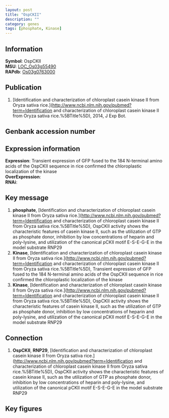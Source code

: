 ```yaml
---
layout: post
title: "OspCKII"
description: ""
category: genes
tags: [phosphate, Kinase]
---
```


## Information
__Symbol__: OspCKII  
__MSU__: [LOC_Os03g55490](http://rice.plantbiology.msu.edu/cgi-bin/ORF_infopage.cgi?orf=LOC_Os03g55490)  
__RAPdb__: [Os03g0763000](http://rapdb.dna.affrc.go.jp/viewer/gbrowse_details/irgsp1?name=Os03g0763000)  

## Publication
1. [Identification and characterization of chloroplast casein kinase II from Oryza sativa rice.](http://www.ncbi.nlm.nih.gov/pubmed?term=Identification and characterization of chloroplast casein kinase II from Oryza sativa rice.%5BTitle%5D), 2014, J Exp Bot.

## Genbank accession number

## Expression information
__Expression__: Transient expression of GFP fused to the 184 N-terminal amino acids of the OspCKII sequence in rice confirmed the chloroplastic localization of the kinase  
__OverExpression__:  
__RNAi__:  

## Key message
1. __phosphate__, [Identification and characterization of chloroplast casein kinase II from Oryza sativa rice.](http://www.ncbi.nlm.nih.gov/pubmed?term=Identification and characterization of chloroplast casein kinase II from Oryza sativa rice.%5BTitle%5D),  OspCKII activity shows the characteristic features of casein kinase II, such as the utilization of GTP as phosphate donor, inhibition by low concentrations of heparin and poly-lysine, and utilization of the canonical pCKII motif E-S-E-G-E in the model substrate RNP29
2. __Kinase__, [Identification and characterization of chloroplast casein kinase II from Oryza sativa rice.](http://www.ncbi.nlm.nih.gov/pubmed?term=Identification and characterization of chloroplast casein kinase II from Oryza sativa rice.%5BTitle%5D),  Transient expression of GFP fused to the 184 N-terminal amino acids of the OspCKII sequence in rice confirmed the chloroplastic localization of the kinase
3. __Kinase__, [Identification and characterization of chloroplast casein kinase II from Oryza sativa rice.](http://www.ncbi.nlm.nih.gov/pubmed?term=Identification and characterization of chloroplast casein kinase II from Oryza sativa rice.%5BTitle%5D),  OspCKII activity shows the characteristic features of casein kinase II, such as the utilization of GTP as phosphate donor, inhibition by low concentrations of heparin and poly-lysine, and utilization of the canonical pCKII motif E-S-E-G-E in the model substrate RNP29

## Connection
1. __OspCKII__, __RNP29__, [Identification and characterization of chloroplast casein kinase II from Oryza sativa rice.](http://www.ncbi.nlm.nih.gov/pubmed?term=Identification and characterization of chloroplast casein kinase II from Oryza sativa rice.%5BTitle%5D),  OspCKII activity shows the characteristic features of casein kinase II, such as the utilization of GTP as phosphate donor, inhibition by low concentrations of heparin and poly-lysine, and utilization of the canonical pCKII motif E-S-E-G-E in the model substrate RNP29

## Key figures


